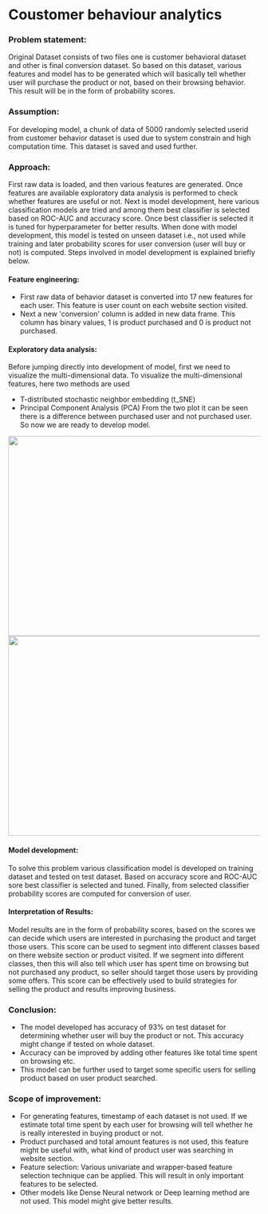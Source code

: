 # Coustomer behaviour analytics

### Problem statement:
Original Dataset consists of two files one is customer behavioral dataset and other is final conversion dataset. So based on this dataset, various features and model has to be generated which will basically tell whether user will purchase the product or not, based on their browsing behavior. This result will be in the form of probability scores.

###	Assumption:
For developing model, a chunk of data of 5000 randomly selected userid from customer behavior dataset is used due to system constrain and high computation time. This dataset is saved and used further.

###	Approach:
First raw data is loaded, and then various features are generated. Once features are available exploratory data analysis is performed to check whether features are useful or not. Next is model development, here various classification models are tried and among them best classifier is selected based on ROC-AUC and accuracy score. Once best classifier is selected it is tuned for hyperparameter for better results. When done with model development, this model is tested on unseen dataset i.e., not used while training and later probability scores for user conversion (user will buy or not) is computed. Steps involved in model development is explained briefly below.

#### Feature engineering:
* First raw data of behavior dataset is converted into 17 new features for each user. This feature is user count on each website section visited.
* Next a new 'conversion' column is added in new data frame. This column has binary values, 1 is product purchased and 0 is product not purchased.

#### Exploratory data analysis:
Before jumping directly into development of model, first we need to visualize the multi-dimensional data. To visualize the multi-dimensional features, here two methods are used
* T-distributed stochastic neighbor embedding (t_SNE)
* Principal Component Analysis (PCA)
From the two plot it can be seen there is a difference between purchased user and not purchased user. So now we are ready to develop model.
</p>
</details>
<p align="center"> 
<img src="https://github.com/ajayprakashm/Coustomer-behaviour-analytics/blob/master/images/TSNE%20plot.png" width="600" height="400">
<img src="https://github.com/ajayprakashm/Coustomer-behaviour-analytics/blob/master/images/pca_plot.png" width="600" height="400">
</p>

####	Model development:
To solve this problem various classification model is developed on training dataset and tested on test dataset. Based on accuracy score and ROC-AUC sore best classifier is selected and tuned. Finally, from selected classifier probability scores are computed for conversion of user.

####	Interpretation of Results:
Model results are in the form of probability scores, based on the scores we can decide which users are interested in purchasing the product and target those users. This score can be used to segment into different classes based on there website section or product visited. If we segment into different classes, then this will also tell which user has spent time on browsing but not purchased any product, so seller should target those users by providing some offers. This score can be effectively used to build strategies for selling the product and results improving business. 

###	Conclusion:
* The model developed has accuracy of 93% on test dataset for determining whether user will buy the product or not. This accuracy might change if tested on whole dataset. 
* Accuracy can be improved by adding other features like total time spent on browsing etc.
* This model can be further used to target some specific users for selling product based on user product searched.

### Scope of improvement:
* For generating features, timestamp of each dataset is not used. If we estimate total time spent by each user for browsing will tell whether he is really interested in buying product or not.
* Product purchased and total amount features is not used, this feature might be useful with, what kind of product user was searching in website section.
* Feature selection: Various univariate and wrapper-based feature selection technique can be applied. This will result in only important features to be selected.
* Other models like Dense Neural network or Deep learning method are not used. This model might give better results.

